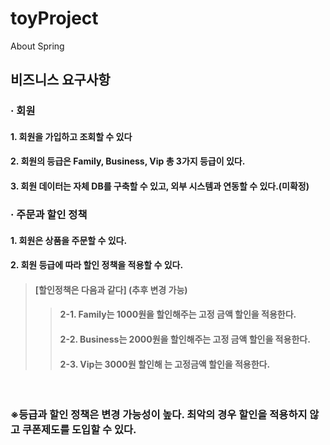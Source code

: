 # toyProject
About Spring

## 비즈니스 요구사항
### · 회원
#### 1. 회원을 가입하고 조회할 수 있다
#### 2. 회원의 등급은 Family, Business, Vip 총 3가지 등급이 있다.
#### 3. 회원 데이터는 자체 DB를 구축할 수 있고, 외부 시스템과 연동할 수 있다.(미확정)
### · 주문과 할인 정책
#### 1. 회원은 상품을 주문할 수 있다.
#### 2. 회원 등급에 따라 할인 정책을 적용할 수 있다.
> #### [할인정책은 다음과 같다] (추후 변경 가능)
>   > #### 2-1. Family는 1000원을 할인해주는 고정 금액 할인을 적용한다.
>   > #### 2-2. Business는 2000원을 할인해주는 고정 금액 할인을 적용한다.
>   > #### 2-3. Vip는 3000원 할인해 는 고정금액 할인을 적용한다.
<br>

### ※등급과 할인 정책은 변경 가능성이 높다. 최악의 경우 할인을 적용하지 않고 쿠폰제도를 도입할 수 있다.

